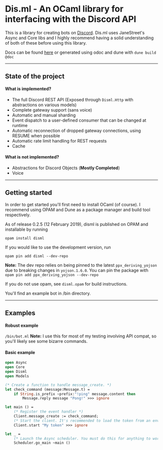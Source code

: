 # Dis.ml - An OCaml library for interfacing with the Discord API

This is a library for creating bots on [Discord](https://discordapp.com/). Dis.ml uses JaneStreet's Async and Core libs and I highly recommend having a solid understanding of both of these before using this library.

Docs can be found [here](https://mishio595.gitlab.io/disml) or generated using odoc and dune with `dune build @doc`

---
## State of the project
#### What is implemented?
* The full Discord REST API (Exposed through `Disml.Http` with abstractions on various models)
* Complete gateway support (sans voice)
* Automatic and manual sharding
* Event dispatch to a user-defined consumer that can be changed at runtime
* Automatic reconnection of dropped gateway connections, using RESUME when possible
* Automatic rate limit handling for REST requests
* Cache

#### What is not implemented?
* Abstractions for Discord Objects (**Mostly Completed**)
* Voice

---
## Getting started
In order to get started you'll first need to install OCaml (of course). I recommend using OPAM and Dune as a package manager and build tool respectively.

As of release 0.2.5 (12 February 2019), disml is published on OPAM and installable by running

```
opam install disml
```
If you would like to use the development version, run
```
opam pin add disml --dev-repo
```
**Note:** The dev repo relies on being pinned to the latest `ppx_deriving_yojson` due to breaking changes in `yojson.1.6.0`. You can pin the package with `opam pin add ppx_deriving_yojson --dev-repo`

If you do not use opam, see `disml.opam` for build instructions.

You'll find an example bot in /bin directory.

---
## Examples

#### Robust example
`/bin/bot.ml` **Note:** I use this for most of my testing involving API compat, so you'll likely see some bizarre commands.

#### Basic example

```ocaml
open Async
open Core
open Disml
open Models

(* Create a function to handle message_create. *)
let check_command (message:Message.t) =
    if String.is_prefix ~prefix:"!ping" message.content then
        Message.reply message "Pong!" >>> ignore

let main () =
    (* Register the event handler *)
    Client.message_create := check_command;
    (* Start the client. It's recommended to load the token from an env var or other config file. *)
    Client.start "My token" >>> ignore

let _ =
    (* Launch the Async scheduler. You must do this for anything to work. *)
    Scheduler.go_main ~main ()
```